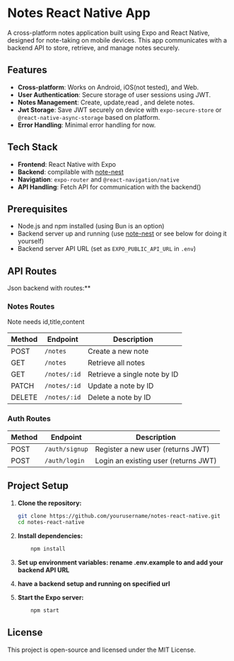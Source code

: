 # Notes React Native App

A cross-platform notes application built using Expo and React Native, designed for note-taking on mobile devices. This app communicates with a backend API to store, retrieve, and manage notes securely.

## Features

-   **Cross-platform**: Works on Android, iOS(not tested), and Web.
-   **User Authentication**: Secure storage of user sessions using JWT.
-   **Notes Management**: Create, update,read , and delete notes.
-   **Jwt Storage**: Save JWT securely on device with `expo-secure-store` or `@react-native-async-storage` based on platform.
-   **Error Handling**: Minimal error handling for now.

## Tech Stack

-   **Frontend**: React Native with Expo
-   **Backend**: compilable with [note-nest](https://github.com/md-bz/note-nest)
-   **Navigation**: `expo-router` and `@react-navigation/native`
-   **API Handling**: Fetch API for communication with the backend()

## Prerequisites

-   Node.js and npm installed (using Bun is an option)
-   Backend server up and running (use [note-nest](https://github.com/md-bz/note-nest) or see below for doing it yourself)
-   Backend server API URL (set as `EXPO_PUBLIC_API_URL` in `.env`)

## API Routes

Json backend with routes:\*\*

### Notes Routes

Note needs id,title,content

| Method | Endpoint     | Description                  |
| ------ | ------------ | ---------------------------- |
| POST   | `/notes`     | Create a new note            |
| GET    | `/notes`     | Retrieve all notes           |
| GET    | `/notes/:id` | Retrieve a single note by ID |
| PATCH  | `/notes/:id` | Update a note by ID          |
| DELETE | `/notes/:id` | Delete a note by ID          |

### Auth Routes

| Method | Endpoint       | Description                          |
| ------ | -------------- | ------------------------------------ |
| POST   | `/auth/signup` | Register a new user (returns JWT)    |
| POST   | `/auth/login`  | Login an existing user (returns JWT) |

## Project Setup

1. **Clone the repository:**

    ```bash
    git clone https://github.com/yourusername/notes-react-native.git
    cd notes-react-native
    ```

2. **Install dependencies:**
    ```bash
        npm install
    ```
3. **Set up environment variables: rename .env.example to and add your backend API URL**

4. **have a backend setup and running on specified url**

5. **Start the Expo server:**

    ```bash
        npm start

    ```

## License

This project is open-source and licensed under the MIT License.
